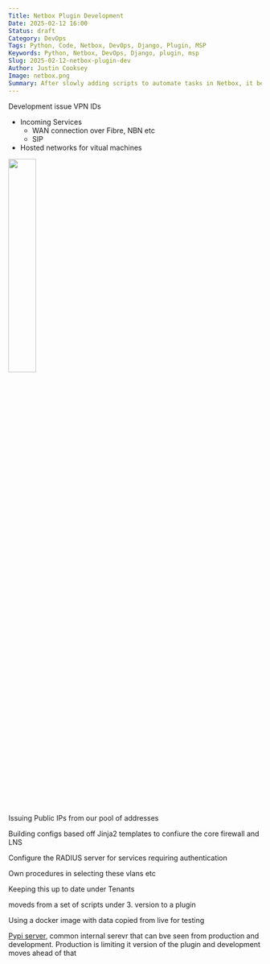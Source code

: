 ```yaml
---
Title: Netbox Plugin Development
Date: 2025-02-12 16:00
Status: draft
Category: DevOps
Tags: Python, Code, Netbox, DevOps, Django, Plugin, MSP
Keywords: Python, Netbox, DevOps, Django, plugin, msp
Slug: 2025-02-12-netbox-plugin-dev
Author: Justin Cooksey
Image: netbox.png
Summary: After slowly adding scripts to automate tasks in Netbox, it became apparent that it would be more effective to imoplement them all in a Netbox (Django) plugin.  These are some notes covering my migration to a plugin.
---
```


Development issue VPN IDs
  - Incoming Services
    - WAN connection over Fibre, NBN etc
    - SIP
  - Hosted networks for vitual machines

<img src="{attach}netbox.png"  width="33%" height="33%">


Issuing Public IPs from our pool of addresses

Building configs based off Jinja2 templates to confiure the core firewall and LNS

Configure the RADIUS server for services requiring authentication

Own procedures in selecting these vlans etc

Keeping this up to date under Tenants

moveds from a set of scripts under 3. version to a plugin

Using a docker image with data copied from live for testing

[Pypi server](https://github.com/pypiserver/pypiserver), common internal serevr that can bve seen from production and development.  Production is limiting it version of the plugin and development moves ahead of that







